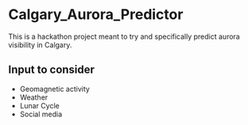 # Calgary_Aurora_Predictor

This is a hackathon project meant to try and specifically predict aurora visibility in Calgary. 

## Input to consider
- Geomagnetic activity
- Weather
- Lunar Cycle 
- Social media
